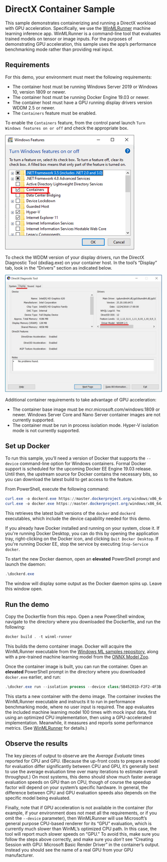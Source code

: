 # DirectX Container Sample

This sample demonstrates containerizing and running a DirectX workload with GPU acceleration. Specifically, we use the [WinMLRunner](https://github.com/Microsoft/Windows-Machine-Learning/tree/master/Tools/WinMLRunner) machine learning inference app. WinMLRunner is a command-line tool that evaluates trained models on tensor or image inputs. For the purposes of demonstrating GPU acceleration, this sample uses the app’s performance benchmarking mode rather than providing real input. 

## Requirements

For this demo, your environment must meet the following requirements:

* The container host must be running Windows Server 2019 or Windows 10, version 1809 or newer.
* The container host must be running Docker Engine 19.03 or newer.
* The container host must have a GPU running display drivers version WDDM 2.5 or newer.
* The `Containers` feature must be enabled.

To enable the `Containers` feature, from the control panel launch `Turn Windows features on or off` and check the appropriate box.

![container-feature](media/containerfeature.png)

To check the WDDM version of your display drivers, run the DirectX Diagnostic Tool (dxdiag.exe) on your container host. In the tool’s “Display” tab, look in the “Drivers” section as indicated below.

![dxdiag-screenshot](media/dxdiag.png)

Additional container requirements to take advantage of GPU acceleration:

* The container base image must be mcr.microsoft.com/windows:1809 or newer. Windows Server Core and Nano Server container images are not currently supported.
* The container must be run in process isolation mode. Hyper-V isolation mode is not currently supported.

## Set up Docker

To run this sample, you’ll need a version of Docker that supports the `--device` command-line option for Windows containers. Formal Docker support is scheduled for the upcoming Docker EE Engine 19.03 release. Until then, the upstream source for Docker contains the necessary bits, so you can download the latest build to get access to the feature.

From PowerShell, execute the following command:

```PowerShell
curl.exe -o dockerd.exe https://master.dockerproject.org/windows/x86_64/dockerd.exe
curl.exe -o docker.exe https://master.dockerproject.org/windows/x86_64/docker.exe
```

This retrieves the latest built versions of the `docker` and `dockerd` executables, which include the device capability needed for this demo.

If you already have Docker installed and running on your system, close it. If you're running Docker Desktop, you can do this by opening the application tray, right-clicking on the Docker icon, and clicking `Quit Docker Desktop`. If you're running Docker EE, stop the service by executing `Stop-Service docker`.

To start the new Docker daemon, open an **elevated** PowerShell prompt and launch the daemon: 

```PowerShell
.\dockerd.exe
```

The window will display some output as the Docker daemon spins up. Leave this window open.

## Run the demo

Copy the Dockerfile from this repo. Open a new PowerShell window, navigate to the directory where you downloaded the Dockerfile, and run the following:

```PowerShell
docker build . -t winml-runner
```

This builds the demo container image. Docker will acquire the WinMLRunner executable from the [Windows ML samples repository](https://github.com/Microsoft/Windows-Machine-Learning), along with a pre-trained machine learning model from the [ONNX Model Zoo](https://github.com/onnx/models).

Once the container image is built, you can run the container. Open an **elevated** PowerShell prompt in the directory where you downloaded `docker.exe` earlier, and run:

```PowerShell
.\docker.exe run --isolation process --device class/5B45201D-F2F2-4F3B-85BB-30FF1F953599 winml-runner
```

This starts a new container with the demo image. The container invokes the WinMLRunner executable and instructs it to run in performance benchmarking mode, where no user input is required. The app evaluates the included machine learning model 100 times with mock input data, first using an optimized CPU implementation, then using a GPU-accelerated implementation. Meanwhile, it measures and reports some performance metrics. (See [WinMLRunner](https://github.com/Microsoft/Windows-Machine-Learning/tree/master/Tools/WinMLRunner) for details.)

## Observe the results

The key pieces of output to observe are the *Average Evaluate* times reported for CPU and GPU. (Because the up-front costs to prepare a model for evaluation differ significantly between CPU and GPU, it’s generally best to use the average evaluation time over many iterations to estimate overall throughput.) On most systems, this demo should show much faster average evaluation speeds on GPU than on CPU, though of course the speedup factor will depend on your system’s specific hardware. In general, the difference between CPU and GPU evaluation speeds also depends on the specific model being evaluated.

Finally, note that if GPU acceleration is not available in the container (for example, if your environment does not meet all the requirements, or if you omit the `--device` parameter), then WinMLRunner will use Microsoft’s general purpose CPU-based renderer for its “GPU” evaluation, which is currently much slower than WinML’s optimized CPU path. In this case, the tool will report much slower speeds on “GPU.” To avoid this, make sure you follow the steps above correctly, and make sure you *don’t* see “Creating Session with GPU: Microsoft Basic Render Driver” in the container’s output. Instead you should see the name of a real GPU from your GPU manufacturer.
